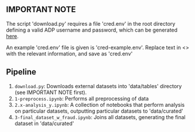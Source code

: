 ## IMPORTANT NOTE
The script 'download.py' requires a file 'cred.env' in the root directory defining a valid ADP username and password, which can be generated [here](https://adp-access.aurin.org.au/login). 

An example 'cred.env' file is given is 'cred-example.env'. Replace text in <> with the relevant information, and save as 'cred.env'

## Pipeline
1. `download.py`: Downloads external datasets into 'data/tables' directory (see IMPORTANT NOTE first).
2. `1-preprocess.ipynb`: Performs all preprocessing of data
3. `2.x-analysis_y.ipynb`: A collection of notebooks that perform analysis on particular datasets, outputting particular datasets to 'data/curated'
4. `3-final_dataset_w_fraud.ipynb`: Joins all datasets, generating the final dataset in 'data/curated'